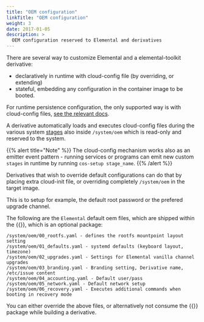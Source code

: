 ```yaml
---
title: "OEM configuration"
linkTitle: "OEM configuration"
weight: 3
date: 2017-01-05
description: >
  OEM configuration reserved to Elemental and derivatives
---
```


There are several way to customize Elemental and a elemental-toolkit derivative:

- declaratively in runtime with cloud-config file (by overriding, or extending)
- stateful, embedding any configuration in the container image to be booted.

For runtime persistence configuration, the only supported way is with cloud-config files, [see the relevant docs](../configuration_persistency).

A derivative automatically loads and executes cloud-config files during the various system [stages](../stages) also inside `/system/oem` which is read-only and reserved to the system.

{{% alert title="Note" %}}
The cloud-config mechanism works also as an emitter event pattern - running services or programs can emit new custom `stages` in runtime by running `cos-setup stage_name`.
{{% /alert %}}

Derivatives that wish to override default configurations can do that by placing extra cloud-init file, or overriding completely `/system/oem` in the target image.

This is to setup for example, the default root password or the prefered upgrade channel. 

The following are the `Elemental` default oem files, which are shipped within the {{<package package="system/cloud-config" >}}, which is an optional package:

```
/system/oem/00_rootfs.yaml - defines the rootfs mountpoint layout setting
/system/oem/01_defaults.yaml - systemd defaults (keyboard layout, timezone)
/system/oem/02_upgrades.yaml - Settings for Elemental vanilla channel upgrades
/system/oem/03_branding.yaml - Branding setting, Derivative name, /etc/issue content
/system/oem/04_accounting.yaml - Default user/pass
/system/oem/05_network.yaml - Default network setup
/system/oem/06_recovery.yaml - Executes additional commands when booting in recovery mode
```

You can either override the above files, or alternatively not consume the {{<package package="system/cloud-config" >}} package while building a derivative.
